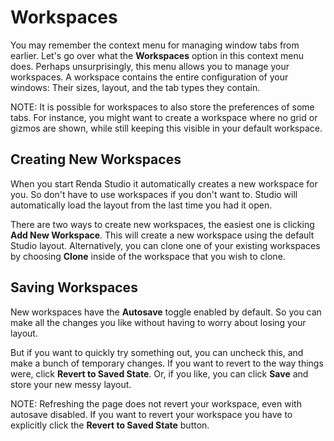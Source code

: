 # Workspaces

You may remember the context menu for managing window tabs from earlier. Let's
go over what the **Workspaces** option in this context menu does. Perhaps
unsurprisingly, this menu allows you to manage your workspaces. A workspace
contains the entire configuration of your windows: Their sizes, layout, and the
tab types they contain.

NOTE: It is possible for workspaces to also store the preferences of some tabs.
For instance, you might want to create a workspace where no grid or gizmos are
shown, while still keeping this visible in your default workspace.

## Creating New Workspaces

When you start Renda Studio it automatically creates a new workspace for you. So
don't have to use workspaces if you don't want to. Studio will automatically
load the layout from the last time you had it open.

There are two ways to create new workspaces, the easiest one is clicking **Add
New Workspace**. This will create a new workspace using the default Studio
layout. Alternatively, you can clone one of your existing workspaces by choosing
**Clone** inside of the workspace that you wish to clone.

## Saving Workspaces

New workspaces have the **Autosave** toggle enabled by default. So you can make
all the changes you like without having to worry about losing your layout.

But if you want to quickly try something out, you can uncheck this, and make a
bunch of temporary changes. If you want to revert to the way things were, click
**Revert to Saved State**. Or, if you like, you can click **Save** and store
your new messy layout.

NOTE: Refreshing the page does not revert your workspace, even with autosave
disabled. If you want to revert your workspace you have to explicitly click the
**Revert to Saved State** button.
